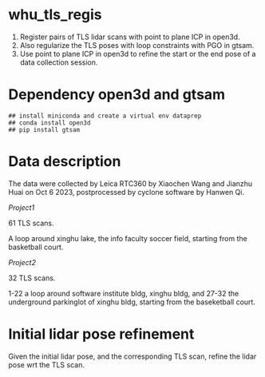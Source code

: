 # whu_tls_regis
1. Register pairs of TLS lidar scans with point to plane ICP in open3d.
2. Also regularize the TLS poses with loop constraints with PGO in gtsam.
3. Use point to plane ICP in open3d to refine the start or the end pose of a data collection session.

# Dependency open3d and gtsam
```
## install miniconda and create a virtual env dataprep
## conda install open3d
## pip install gtsam

```

# Data description
The data were collected by Leica RTC360 by Xiaochen Wang and Jianzhu Huai on Oct 6 2023, 
postprocessed by cyclone software by Hanwen Qi.

*Project1*

61 TLS scans.

A loop around xinghu lake, the info faculty soccer field, starting from the basketball court.

*Project2*

32 TLS scans.

1-22 a loop around software institute bldg, xinghu bldg, 
and 27-32 the underground parkinglot of xinghu bldg, 
starting from the baseketball court.

# Initial lidar pose refinement
Given the initial lidar pose, and the corresponding TLS scan, refine the lidar pose wrt the TLS scan.
